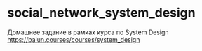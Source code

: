 # social_network_system_design
Домашнее задание в рамках курса по System Design https://balun.courses/courses/system_design
